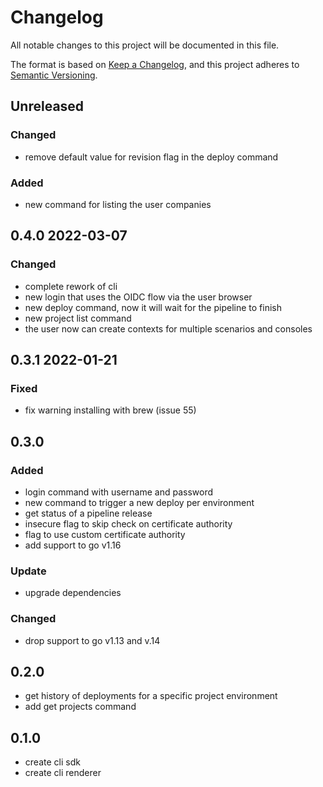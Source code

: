 # Changelog

All notable changes to this project will be documented in this file.

The format is based on [Keep a Changelog](https://keepachangelog.com/en/1.0.0/),
and this project adheres to [Semantic Versioning](https://semver.org/spec/v2.0.0.html).

## Unreleased

### Changed

- remove default value for revision flag in the deploy command

### Added

- new command for listing the user companies

## 0.4.0 2022-03-07

### Changed

- complete rework of cli
- new login that uses the OIDC flow via the user browser
- new deploy command, now it will wait for the pipeline to finish
- new project list command
- the user now can create contexts for multiple scenarios and consoles

## 0.3.1 2022-01-21

### Fixed

- fix warning installing with brew (issue 55)

## 0.3.0

### Added

- login command with username and password
- new command to trigger a new deploy per environment
- get status of a pipeline release
- insecure flag to skip check on certificate authority
- flag to use custom certificate authority
- add support to go v1.16

### Update

- upgrade dependencies

### Changed

- drop support to go v1.13 and v.14

## 0.2.0

- get history of deployments for a specific project environment
- add get projects command

## 0.1.0

- create cli sdk
- create cli renderer
